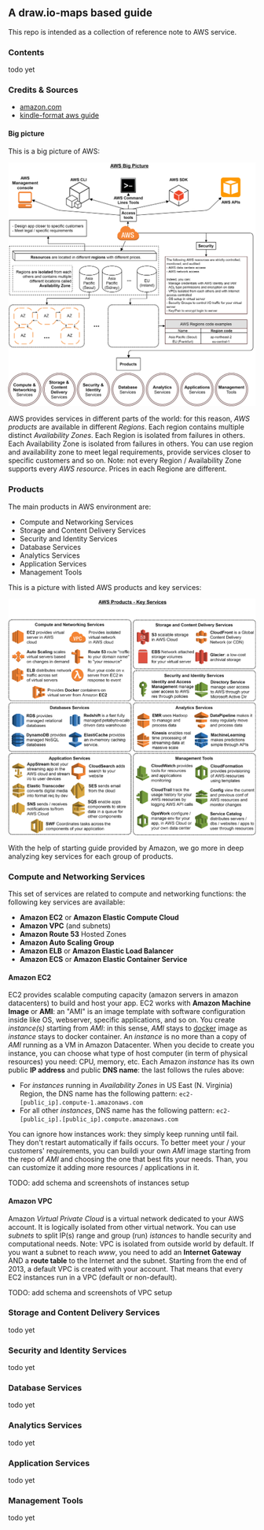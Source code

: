 ## A draw.io-maps based guide

This repo is intended as a collection of reference note to AWS service.

### Contents
todo yet

### Credits & Sources

- [amazon.com](https://amazon.com)
- [kindle-format aws guide](https://www.amazon.com/Amazon-Web-Services/e/B007R6MVQ6)

#### Big picture

This is a big picture of AWS:

![Big picture](./images/aws_1.0_big_picture.png)

AWS provides services in different parts of the world: for this reason, _AWS products_ are available in different _Regions_. Each region contains multiple distinct _Availability Zones_. Each Region is isolated from failures in others. Each Availability Zone is isolated from failures in others. You can use region and availability zone to meet legal requirements, provide services closer to specific customers and so on. Note: not every Region / Availability Zone supports every _AWS resource_. Prices in each Regione are different.

### Products

The main products in AWS environment are:

- Compute and Networking Services
- Storage and Content Delivery Services
- Security and Identity Services
- Database Services
- Analytics Services
- Application Services
- Management Tools

This is a picture with listed AWS products and key services:

![Products](./images/aws_1.0_products.png)

With the help of starting guide provided by Amazon, we go more in deep analyzing key services for each group of products. 

### Compute and Networking Services

This set of services are related to compute and networking functions: the following key services are available:
- __Amazon EC2__ or __Amazon Elastic Compute Cloud__
- __Amazon VPC__ (and subnets)
- __Amazon Route 53__ Hosted Zones
- __Amazon Auto Scaling Group__
- __Amazon ELB__ or __Amazon Elastic Load Balancer__
- __Amazon ECS__ or __Amazon Elastic Container Service__

#### Amazon EC2

EC2 provides scalable computing capacity (amazon servers in amazon datacenters) to build and host your app. EC2 works with __Amazon Machine Image__ or __AMI__: an "AMI" is an image template with software configuration inside like OS, webserver, specific applications, and so on. You create _instance(s)_ starting from _AMI_: in this sense, _AMI_ stays to [docker](https://docker.com) image as _instance_ stays to docker container. An _instance_ is no more than a copy of _AMI_ running as a VM in Amazon Datacenter. When you decide to create you instance, you can choose what type of host computer (in term of physical resources) you need: CPU, memory, etc.
Each Amazon _instance_ has its own public __IP address__ and public __DNS name__: the last follows the rules above:
- For _instances_ running in _Availability Zones_ in US East (N. Virginia) Region, the DNS name has the following pattern:
```ec2-[public_ip].compute-1.amazonaws.com```
- For all other _instances_, DNS name has the following pattern:
```ec2-[public_ip].[public_ip].compute.amazonaws.com```

You can ignore how instances work: they simply keep running until fail. They don't restart automatically if fails occurs. To better meet your / your customers' requirements, you can buildi your own _AMI_ image starting from the repo of _AMI_ and choosing the one that best fits your needs. Than, you can customize it adding more resources / applications in it.

TODO: add schema and screenshots of instances setup

#### Amazon VPC

Amazon _Virtual Private Cloud_ is a virtual network dedicated to your AWS account. It is logically isolated from other virtual network. You can use _subnets_ to split IP(s) range and group (run) _istances_ to handle security and computational needs.
Note: VPC is isolated from outside world by default. If you want a subnet to reach _www_, you need to add an __Internet Gateway__ AND a __route table__ to the Internet and the subnet. Starting from the end of 2013, a default VPC is created with your account. That means that every EC2 instances run in a VPC (default or non-default).

TODO: add schema and screenshots of VPC setup

### Storage and Content Delivery Services
todo yet

### Security and Identity Services
todo yet

### Database Services
todo yet

### Analytics Services
todo yet

### Application Services
todo yet

### Management Tools
todo yet